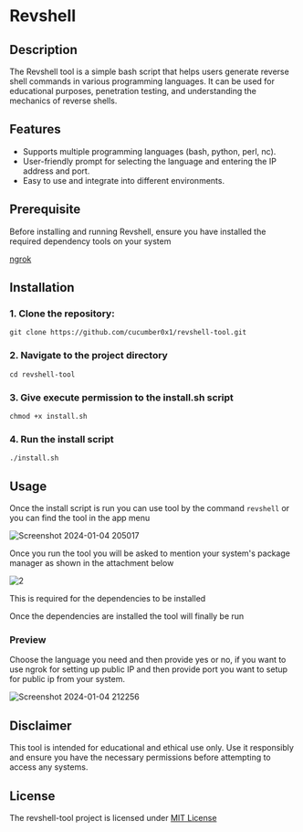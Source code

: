 # Revshell

## Description

The Revshell tool is a simple bash script that helps users generate reverse shell commands in various programming languages. It can be used for educational purposes, penetration testing, and understanding the mechanics of reverse shells.

## Features

- Supports multiple programming languages (bash, python, perl, nc).
- User-friendly prompt for selecting the language and entering the IP address and port.
- Easy to use and integrate into different environments.

## Prerequisite
Before installing and running Revshell, ensure you have installed the required dependency tools on your system

[ngrok](https://dashboard.ngrok.com/get-started/setup/linux)
 

## Installation

### 1. Clone the repository:
```
git clone https://github.com/cucumber0x1/revshell-tool.git
```

### 2. Navigate to the project directory
```
cd revshell-tool
```

### 3. Give execute permission to the install.sh script
```
chmod +x install.sh
```

### 4. Run the install script
```
./install.sh
```

## Usage

Once the  install script is run you can use tool by the command ```revshell``` or you can find the tool in the app menu

![Screenshot 2024-01-04 205017](https://github.com/cucumber0x1/revshell-tool/assets/66362384/2187a920-d956-4912-a21b-cc41b84f0f2f)

Once you run the tool you will be asked to mention your system's package manager as shown in the attachment below

![2](https://github.com/cucumber0x1/revshell-tool/assets/66362384/1f406bbf-edb3-47e8-9392-5d67617d428a)

This is required for the dependencies to be installed

Once the dependencies are installed the tool will finally be run

### Preview
Choose the language you need and then provide yes or no, if you want to use ngrok for setting up public IP and then provide port you want to setup for public ip from your system.

![Screenshot 2024-01-04 212256](https://github.com/bar3met4l/revshell-tool/assets/66362384/e0e45293-6524-430e-9efa-0268a090f42e)

## Disclaimer
This tool is intended for educational and ethical use only. Use it responsibly and ensure you have the necessary permissions before attempting to access any systems.

## License
The revshell-tool project is licensed under [MIT License](/LICENSE)
